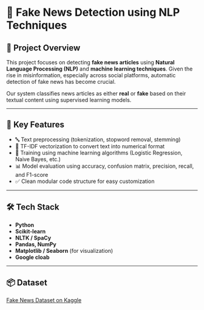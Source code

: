# 📰 Fake News Detection using NLP Techniques

## 📌 Project Overview

This project focuses on detecting **fake news articles** using **Natural Language Processing (NLP)** and **machine learning techniques**. Given the rise in misinformation, especially across social platforms, automatic detection of fake news has become crucial.

Our system classifies news articles as either **real** or **fake** based on their textual content using supervised learning models.

---

## 🧠 Key Features

- 🔤 Text preprocessing (tokenization, stopword removal, stemming)
- 🧮 TF-IDF vectorization to convert text into numerical format
- 🤖 Training using machine learning algorithms (Logistic Regression, Naive Bayes, etc.)
- 📊 Model evaluation using accuracy, confusion matrix, precision, recall, and F1-score
- ✅ Clean modular code structure for easy customization

---

## 🛠️ Tech Stack

- **Python**
- **Scikit-learn**
- **NLTK / SpaCy**
- **Pandas, NumPy**
- **Matplotlib / Seaborn** (for visualization)
- **Google cloab**

---

## 📦 Dataset
 [Fake News Dataset on Kaggle](https://www.kaggle.com/c/fake-news/data)

